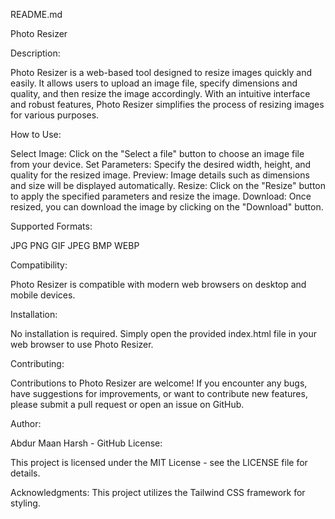 README.md

Photo Resizer

Description:

Photo Resizer is a web-based tool designed to resize images quickly and easily. It allows users to upload an image file, specify dimensions and quality, and then resize the image accordingly. With an intuitive interface and robust features, Photo Resizer simplifies the process of resizing images for various purposes.

How to Use:

Select Image: Click on the "Select a file" button to choose an image file from your device.
Set Parameters: Specify the desired width, height, and quality for the resized image.
Preview: Image details such as dimensions and size will be displayed automatically.
Resize: Click on the "Resize" button to apply the specified parameters and resize the image.
Download: Once resized, you can download the image by clicking on the "Download" button.

Supported Formats:

JPG
PNG
GIF
JPEG
BMP
WEBP

Compatibility:

Photo Resizer is compatible with modern web browsers on desktop and mobile devices.

Installation:

No installation is required. Simply open the provided index.html file in your web browser to use Photo Resizer.

Contributing:

Contributions to Photo Resizer are welcome! If you encounter any bugs, have suggestions for improvements, or want to contribute new features, please submit a pull request or open an issue on GitHub.

Author:

Abdur Maan Harsh - GitHub
License:

This project is licensed under the MIT License - see the LICENSE file for details.

Acknowledgments:
This project utilizes the Tailwind CSS framework for styling.
